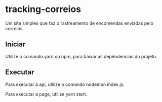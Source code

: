 # tracking-correios
Um site simples que faz o rastreamento de encomendas enviadas pelo correios.

## Iniciar

Utilize o comando yarn ou npm, para baixar as depêndencias do projeto.

## Executar

Para executar a api, utilize o comando nodemon index.js.

Para executar a page, utilize yarn start.
